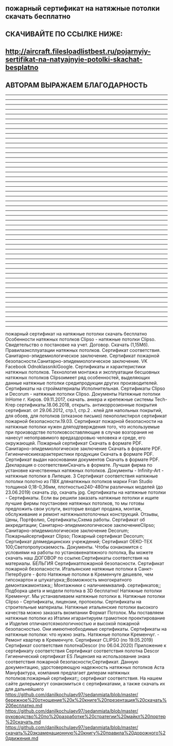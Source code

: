 пожарный сертификат на натяжные потолки скачать бесплатно
--------------------------------------------------
СКАЧИВАЙТЕ ПО ССЫЛКЕ НИЖЕ:
--------------------------------------------------
http://aircraft.filesloadlistbest.ru/pojarnyiy-sertifikat-na-natyajnyie-potolki-skachat-besplatno
--------------------------------------------------
АВТОРАМ ВЫРАЖАЕМ БЛАГОДАРНОСТЬ
--------------------------------------------------
--------------------------------------------------
--------------------------------------------------
--------------------------------------------------
--------------------------------------------------
--------------------------------------------------
--------------------------------------------------
--------------------------------------------------
--------------------------------------------------
--------------------------------------------------
--------------------------------------------------
--------------------------------------------------
--------------------------------------------------
--------------------------------------------------
--------------------------------------------------
--------------------------------------------------
--------------------------------------------------
--------------------------------------------------
--------------------------------------------------
--------------------------------------------------
--------------------------------------------------
--------------------------------------------------
--------------------------------------------------
--------------------------------------------------
--------------------------------------------------
--------------------------------------------------
--------------------------------------------------
--------------------------------------------------
--------------------------------------------------
--------------------------------------------------
--------------------------------------------------
--------------------------------------------------
--------------------------------------------------
--------------------------------------------------
--------------------------------------------------
--------------------------------------------------
--------------------------------------------------
--------------------------------------------------
--------------------------------------------------
--------------------------------------------------
--------------------------------------------------
--------------------------------------------------
--------------------------------------------------
--------------------------------------------------
--------------------------------------------------
--------------------------------------------------
--------------------------------------------------
--------------------------------------------------
--------------------------------------------------
--------------------------------------------------
пожарный сертификат на натяжные потолки скачать бесплатно Особенности натяжных потолков Clipso - натяжные потолки Clipso. Свидетельство о постановке на учет. Договор. Скачать (1,15Мб). Правилаэксплуатации натяжных потолков. Сертификат соответствия. Санитарно-эпидемиологическое заключение. Сертификат пожарной безопасности.Санитарно-эпидемиологическое заключение. VK Facebook OdnoklassnikiGoogle. Сертификаты и характеристики натяжных потолков. Технология монтажа и эксплуатации бесшовных натяжных потолков Clipsoимеет ряд особенностей, выделяющих данные натяжные потолки средипродукции других производителей. Сертификаты на стройматериалы  Исполнительная. Сертификаты Clipso и Decorum - натяжные потолки Clipso. Документы  Натяжные потолки InHome г. Киров. 09.11.2017, скачать. анкера и крепежные системы Tech-Krep сертификаты.18.06.2018, открыть. антикоррозионные покрытия сертификат. от 29.06.2012, стр.1, стр.2 . клей для напольных покрытий, для обоев, для потолков (отказное письмо)  пенополистирол сертификат пожарной безопасности.19.03. Сертификат пожарной безопасности на натяжные потолки нужен дляподтверждения того, что используемые при производстве потолковсоставляющие в случае возгорания не нанесут непоправимого вредаздоровью человека и среде, его окружающей.
Пожарный сертификат Скачать в формате PDF. Санитарно-эпидемиологическое заключение Скачать в формате PDF. Гигиеническиехарактеристики продукции Скачать в формате PDF. Сертификат выдан наосновании документов Скачать в формате PDF. Декларация о соответствииСкачать в формате. Лучшая фирма по установке качественных натяжных потолков. Документы - Infinity-Art - натяжные потолки в Липецке. 3 Сертификат соответствия натяжные потолки  полотно из ПВХ длянатяжных потолков марки Fran Studio толщиной 0,18-0,36мм, плотностью240-480гм различных моделей (до 23.06.2019) скачать zip, скачать jpg. Сертификаты на натяжные потолки - Сертификаты. Если вы решили заказать натяжные потолки и ищите лучшие фирмы поустановке натяжных потолков, то мы готовы предложить свои услуги, вкоторые входит продажа, монтаж, обслуживание и ремонт натяжныхпотолочных конструкций.  Отзывы, Цены, Портфолио, Сертификаты,Схема работы. Сертификат об аккредитации; Санитарно-эпидемиологическое заключениеClipso; Санитарно-эпидемиологическое заключение Decorum; Пожарныйсертификат Clipso; Пожарный сертификат Decorum; Сертификат длямедицинских учреждений; Сертификат OEKO-TEX 100;Светопропускаемость. Документы. Чтобы ознакомится с условиями на работы по установкенатяжного потолка, Вы можете скачать наш ДОГОВОР по ссылке.Сертификаты соответствия на материалы. БЕЛЬГИЯ  Сертификатпожарной безопасности. Сертификат пожарной безопасности. Итальянские натяжные потолки в Санкт-Петербурге - фото
Натяжные потолки в Кременчуге  дешевле, чем гипсокартон и штукатурка;;Возможность многократного демонтажамонтажа;; Монтажники с наличиемквалиф. сертификатов;; Подборка цвета и модели потолка в 3D  бесплатно! Натяжные потолки Кременчуг. Мы устанавливаем натяжные потолки в. Натяжные потолки Clipso - Сертификаты, лицензии, протоколы. Сертификаты на строительные материалы. Натяжные итальянские потолки высокого качества можно заказать вкомпании Формат Потолок. Мы поставляем натяжные потолки из Италии игарантируем грамотное проектирование и  Изделия отличаютсяэкологичностью и высокой пожарной безопасностью. Они имеютнеобходимые сертификаты. Сертификаты на натяжные потолки: что нужно знать. Натяжные потолки Кременчуг. - Ремонт квартир в Кременчуге. Сертификат CLIPSO (по 19.05.2019)  Сертификат соответствия полотнаDescor (по 06.04.2020)  Приложение к сертификату соответствия Сертификат соответствия полотна Descor  Гигиенический сертификат ES Лицензия на использование знака соответствия пожарной безопасности;Сертификат. Данную документацию, удостоверяющую надежность натяжных потолков Аста Мануфактура, компания предлагает дилерам натяжных потолков:пожарный сертификат;; сертификат соответствия. На нашем сайте дилерымогут ознакомиться с сертификатами, а также скачать их для дальнейшего
https://github.com/danilkochulaev97/sedanmiata/blob/master/бережное%20отношение%20к%20книге%20презентация%20скачать%20бесплатно.md
https://github.com/danilkochulaev97/sedanmiata/blob/master/руководство%20по%20разработке%20стратегии%20майкл%20портер%20скачать.md
https://github.com/danilkochulaev97/sedanmiata/blob/master/скачать%20экзаменационную%20книгу%20правила%20дорожного%20движения.md